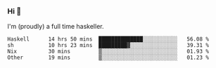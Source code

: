 ### Hi 👋

I'm (proudly) a full time haskeller.

<!--START_SECTION:waka-->

```text
Haskell      14 hrs 50 mins  ██████████████░░░░░░░░░░░   56.08 %
sh           10 hrs 23 mins  █████████▓░░░░░░░░░░░░░░░   39.31 %
Nix          30 mins         ▒░░░░░░░░░░░░░░░░░░░░░░░░   01.93 %
Other        19 mins         ▒░░░░░░░░░░░░░░░░░░░░░░░░   01.23 %
```

<!--END_SECTION:waka-->
